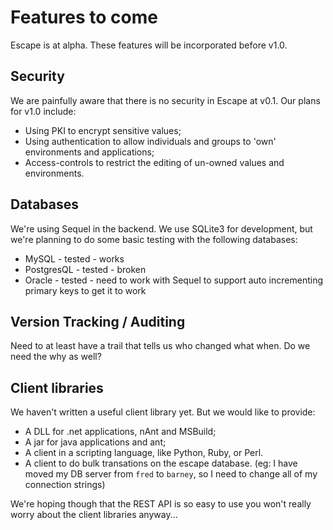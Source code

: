 # Features to come #

Escape is at alpha. These features will be incorporated before v1.0.

## Security ##

We are painfully aware that there is no security in Escape at v0.1. Our plans for v1.0 include:

  * Using PKI to encrypt sensitive values;
  * Using authentication to allow individuals and groups to 'own' environments and applications;
  * Access-controls to restrict the editing of un-owned values and environments.

## Databases ##

We're using Sequel in the backend. We use SQLite3 for development, but we're planning to do some basic testing with the following databases:

  * MySQL - tested - works
  * PostgresQL - tested - broken
  * Oracle - tested - need to work with Sequel to support auto incrementing primary keys to get it to work

## Version Tracking / Auditing ##

Need to at least have a trail that tells us who changed what when. Do we need the why as well?

## Client libraries ##

We haven't written a useful client library yet. But we would like to provide:

  * A DLL for .net applications, nAnt and MSBuild;
  * A jar for java applications and ant;
  * A client in a scripting language, like Python, Ruby, or Perl.
  * A client to do bulk transations on the escape database. (eg: I have moved my DB server from `fred` to `barney`, so I need to change all of my connection strings)

We're hoping though that the REST API is so easy to use you won't really worry about the client libraries anyway...